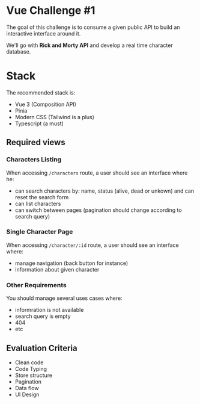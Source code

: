 # Vue Challenge #1

The goal of this challenge is to consume a given public API to build an interactive interface around it.

We'll go with **Rick and Morty API** and develop a real time character database.


# Stack

The recommended stack is:

 - Vue 3 (Composition API)
 - Pinia
 - Modern CSS (Tailwind is a plus)
 - Typescript (a must)

## Required views

### Characters Listing
When accessing `/characters` route, a user should see an interface where he:

 - can search characters by: name, status (alive, dead or unkown) and can reset the search form
 - can list characters
 - can switch between pages (pagination should change according to search query)

### Single Character Page
When accessing `/character/:id` route, a user should see an interface where:

 - manage navigation (back button for instance)
 - information about given character

### Other Requirements
You should manage several uses cases where:

 - informration is not available
 - search query is empty
 - 404
 - etc

## Evaluation Criteria

 - Clean code
 - Code Typing
 - Store structure
 - Pagination
 - Data flow
 - UI Design

